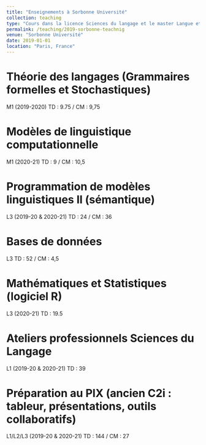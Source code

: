 ```yaml
---
title: "Enseignements à Sorbonne Université"
collection: teaching
type: "Cours dans la licence Sciences du langage et le master Langue et informatique"
permalink: /teaching/2019-sorbonne-teachnig
venue: "Sorbonne Université"
date: 2019-01-01
location: "Paris, France"
---
```



Théorie des langages (Grammaires formelles et Stochastiques)
=====
M1 (2019-2020) TD : 9.75 / CM : 9,75

Modèles de linguistique computationnelle
=====
M1 (2020-21) TD : 9 / CM : 10,5



Programmation de modèles linguistiques II (sémantique)
=====
L3 (2019-20 & 2020-21) TD : 24 / CM : 36



Bases de données
=====
L3 TD : 52 / CM : 4,5

Mathématiques et Statistiques (logiciel R)
=====
L3 (2020-21) TD : 19.5


Ateliers professionnels Sciences du Langage 
=====
L1 (2019-20 & 2020-21) TD : 39



Préparation au PIX (ancien C2i : tableur, présentations, outils collaboratifs)
=====
L1/L2/L3 (2019-20 & 2020-21) TD : 144 / CM : 27

